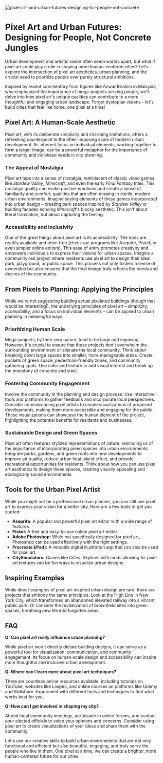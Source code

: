 ![pixel-art-and-urban-futures-designing-for-people-not-concrete](https://images.pexels.com/photos/33461796/pexels-photo-33461796.jpeg?auto=compress&cs=tinysrgb&fit=crop&h=627&w=1200)

# Pixel Art and Urban Futures: Designing for People, Not Concrete Jungles

Urban development and artistic vision often seem worlds apart, but what if pixel art could play a role in shaping more human-centered cities? Let's explore the intersection of pixel art aesthetics, urban planning, and the crucial need to prioritize people over purely structural ambitions.

Inspired by recent commentary from figures like Anwar Ibrahim in Malaysia, who emphasized the importance of mega-projects serving people, we'll delve into how pixel art's unique qualities can contribute to a more thoughtful and engaging urban landscape. Forget dystopian visions – let's build cities that feel like home, one pixel at a time!

## Pixel Art: A Human-Scale Aesthetic

Pixel art, with its deliberate simplicity and charming limitations, offers a refreshing counterpoint to the often-imposing scale of modern urban development. Its inherent focus on individual elements, working together to form a larger image, can be a powerful metaphor for the importance of community and individual needs in city planning.

### The Appeal of Nostalgia

Pixel art taps into a sense of nostalgia, reminiscent of classic video games like *Stardew Valley*, *Minecraft*, and even the early *Final Fantasy* titles. This nostalgic quality can evoke positive emotions and create a sense of familiarity and comfort, qualities that are often missing in sterile, modern urban environments. Imagine seeing elements of these games incorporated into urban design – creating park spaces inspired by *Stardew Valley* or building facades echoing *Minecraft*'s blocky aesthetic. This isn't about literal translation, but about capturing the feeling.

### Accessibility and Inclusivity

One of the great things about pixel art is its accessibility. The tools are readily available and often free (check out programs like Aseprite, Piskel, or even simpler online editors). This ease of entry promotes creativity and empowers individuals to express their visions for urban spaces. Imagine a community-led project where residents use pixel art to design their ideal park, playground, or public space. This process not only fosters a sense of ownership but also ensures that the final design truly reflects the needs and desires of the community.

## From Pixels to Planning: Applying the Principles

While we're not suggesting building actual pixelated buildings (though that would be interesting!), the underlying principles of pixel art – simplicity, accessibility, and a focus on individual elements – can be applied to urban planning in meaningful ways.

### Prioritizing Human Scale

Mega-projects, by their very nature, tend to be large and imposing. However, it's crucial to ensure that these projects don't overwhelm the surrounding environment or alienate the local community. Think about breaking down large spaces into smaller, more manageable areas. Create pockets of green space, pedestrian-friendly zones, and community gathering spots. Use color and texture to add visual interest and break up the monotony of concrete and steel.

### Fostering Community Engagement

Involve the community in the planning and design process. Use interactive tools and platforms to gather feedback and incorporate local perspectives. Consider commissioning pixel artists to create visualizations of proposed developments, making them more accessible and engaging for the public. These visualizations can showcase the human element of the project, highlighting the potential benefits for residents and businesses.

### Sustainable Design and Green Spaces

Pixel art often features stylized representations of nature, reminding us of the importance of incorporating green spaces into urban environments. Integrate parks, gardens, and green roofs into new developments to improve air quality, reduce urban heat island effect, and provide recreational opportunities for residents. Think about how you can use pixel art aesthetics to design these spaces, creating visually appealing and ecologically sound environments.

## Tools for the Urban Pixel Artist

While you might not be a professional urban planner, you can still use pixel art to express your vision for a better city. Here are a few tools to get you started:

*   **Aseprite:** A popular and powerful pixel art editor with a wide range of features.
*   **Piskel:** A free and easy-to-use online pixel art editor.
*   **Adobe Photoshop:** While not specifically designed for pixel art, Photoshop can be used effectively with the right settings.
*   **Procreate (iPad):** A versatile digital illustration app that can also be used for pixel art.
*   **CitySimulators:** Games like *Cities: Skylines* with mods allowing for pixel art textures can be fun ways to visualize urban designs.

## Inspiring Examples

While direct examples of pixel art-inspired urban design are rare, there are projects that embody the same principles. Look at the High Line in New York City, which transformed an abandoned elevated railway into a vibrant public park. Or consider the revitalization of brownfield sites into green spaces, breathing new life into forgotten areas.

## FAQ

**Q: Can pixel art really influence urban planning?**

While pixel art won't directly dictate building designs, it can serve as a powerful tool for visualization, communication, and community engagement. Its focus on human-scale design and accessibility can inspire more thoughtful and inclusive urban development.

**Q: Where can I learn more about pixel art techniques?**

There are countless online resources available, including tutorials on YouTube, websites like Lospec, and online courses on platforms like Udemy and Skillshare. Experiment with different tools and techniques to find what works best for you.

**Q: How can I get involved in shaping my city?**

Attend local community meetings, participate in online forums, and contact your elected officials to voice your opinions and concerns. Consider using pixel art to create visualizations of your ideas and share them with the community.

Let's use our creative skills to build urban environments that are not only functional and efficient but also beautiful, engaging, and truly serve the people who live in them. One pixel at a time, we can create a brighter, more human-centered future for our cities.
